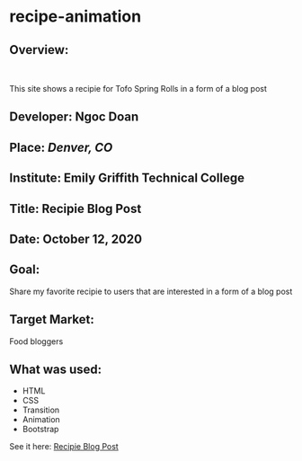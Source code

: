 # recipe-animation


## **Overview**:
<br>

This site shows a recipie for Tofo Spring Rolls in a form of a blog post

## **Developer**: Ngoc Doan
## **Place:** *Denver, CO*
## **Institute**: Emily Griffith Technical College
## **Title**: Recipie Blog Post 
## **Date**: October 12, 2020

## **Goal**:
Share my favorite recipie to users that are interested in a form of a blog post 

## **Target Market**: 
Food bloggers

## **What was used**:
* HTML
* CSS
* Transition
* Animation
* Bootstrap



See it here: 
[Recipie Blog Post](https://ndoan24.github.io/recipe-animation/)
